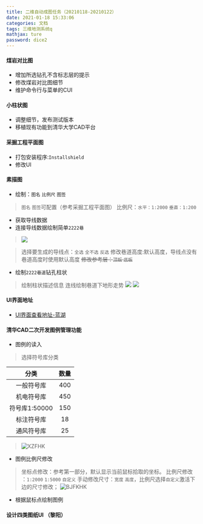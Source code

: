 ```yaml
---
title: 二维自动成图任务（20210118-20210122）
date: 2021-01-18 15:33:06
categories: 文档
tags: 三维地测系统q
mathjax: ture
password: dice2
---
```


#### 煤岩对比图
* 增加所选钻孔不含标志层的提示
* 修改煤岩对比图细节
* 维护命令行与菜单的CUI

#### 小柱状图

* 调整细节，发布测试版本
* 移植现有功能到清华大学CAD平台

#### 采掘工程平面图
* 打包安装程序:`Installshield`
* 修改UI

#### 素描图

* 绘制：`图名` `比例尺` `图签`
> `图名` `图签`可配置（参考采掘工程平面图）
> 比例尺：`水平：1:2000` `垂直：1:200`
* 获取导线数据
* 连接导线数据绘制简单`2222巷`
> ![](15956506424212.jpg)

> 选择要生成的导线点：`全选` `全不选` `反选`
> 修改巷道高度:默认高度，导线点没有巷道高度时使用默认高度
> ~~修改参考层：`顶板` `底板`~~

* 绘制`2222巷道`钻孔柱状
> 绘制柱状描述信息
> 连线绘制巷道下地形走势
> ![](16094060064982.jpg)
> ![](16094053747551.jpg)

#### UI界面地址
* [UI界面查看地址-蓝湖](https://lanhuapp.com/url/Xmkl6-RKBfN)

#### 清华CAD二次开发图例管理功能
* 图例的读入
> 选择符号库分类

|  分类   |  数量  |
|:---:|:---:|
|   一般符号库  |   400  |
|   机电符号库  |   450  |
|   符号库1:50000  |   150  |
|   标注符号库  |   18  |
|   通风符号库  |   25  |

> ![XZFHK](XZFHK.jpg)

* 图例比例尺修改
> 坐标点修改：参考第一部分，默认显示当前鼠标拾取的坐标。
> 比例尺修改 ：`1:2000` `1:5000` `自定义`
> 手动修改尺寸：`宽度` `高度`，比例尺选择`自定义`激活下边的尺寸修改；
> ![BJFKHK](BJFKHK.jpg)

* 根据鼠标点绘制图例

#### 设计四类图纸UI （黎阳）